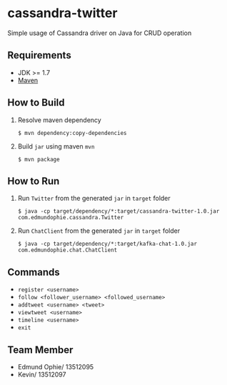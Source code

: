 # cassandra-twitter
Simple usage of Cassandra driver on Java for CRUD operation

## Requirements
 - JDK >= 1.7
 - [Maven](https://maven.apache.org/download.cgi) 

## How to Build
1. Resolve maven dependency  

	 ```
	 $ mvn dependency:copy-dependencies
	 ```
2. Build `jar` using maven `mvn`  

	 ```
	 $ mvn package
	 ```

## How to Run	 

1. Run `Twitter` from the generated `jar` in `target` folder  

	 ```
	 $ java -cp target/dependency/*:target/cassandra-twitter-1.0.jar com.edmundophie.cassandra.Twitter
	 ```
2. Run `ChatClient` from the generated `jar` in `target` folder  

	 ```
	 $ java -cp target/dependency/*:target/kafka-chat-1.0.jar com.edmundophie.chat.ChatClient
	 ```

## Commands
- `register <username>`
- `follow <follower_username> <followed_username>`
- `addtweet <username> <tweet>`
- `viewtweet <username>`
- `timeline <username>`
- `exit`

## Team Member
- Edmund Ophie/ 13512095
- Kevin/ 13512097
